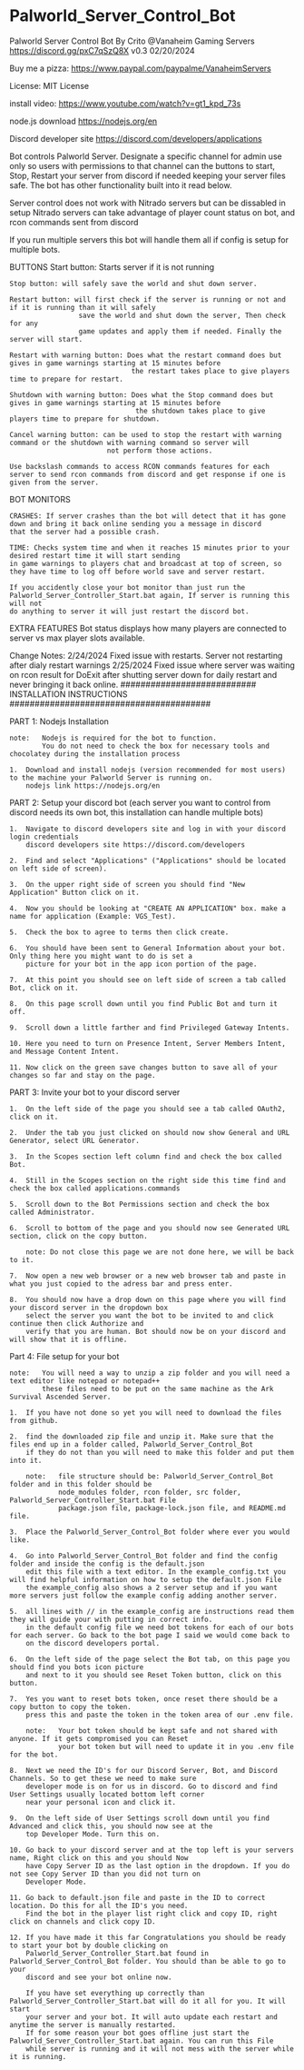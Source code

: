 # Palworld_Server_Control_Bot
Palworld Server Control Bot
By Crito @Vanaheim Gaming Servers
https://discord.gg/pxC7qSzQ8X
v0.3 02/20/2024

Buy me a pizza:
https://www.paypal.com/paypalme/VanaheimServers


License:
    MIT License

install video: 
https://www.youtube.com/watch?v=gt1_kpd_73s

node.js download
https://nodejs.org/en

Discord developer site
https://discord.com/developers/applications

Bot controls Palworld Server. Designate a specific channel for admin use only so users with
permissions to that channel can the buttons to start, Stop, Restart your server from discord
if needed keeping your server files safe. The bot has other functionality built into it read below.

Server control does not work with Nitrado servers but can be dissabled in setup
Nitrado servers can take advantage of player count status on bot, and rcon commands sent from discord

If you run multiple servers this bot will handle them all if config is setup for multiple bots.

BUTTONS
    Start button: Starts server if it is not running
               
    Stop button: will safely save the world and shut down server.

    Restart button: will first check if the server is running or not and if it is running than it will safely 
                     save the world and shut down the server, Then check for any
                     game updates and apply them if needed. Finally the server will start.

    Restart with warning button: Does what the restart command does but gives in game warnings starting at 15 minutes before
                                  the restart takes place to give players time to prepare for restart.

    Shutdown with warning button: Does what the Stop command does but gives in game warnings starting at 15 minutes before
                                   the shutdown takes place to give players time to prepare for shutdown.

    Cancel warning button: can be used to stop the restart with warning command or the shutdown with warning command so server will
                            not perform those actions.
	
	Use backslash commands to access RCON commands features for each server to send rcon commands from discord and get response if one is given from the server.

BOT MONITORS
	
	CRASHES: If server crashes than the bot will detect that it has gone down and bring it back online sending you a message in discord
	that the server had a possible crash.

    TIME: Checks system time and when it reaches 15 minutes prior to your desired restart time it will start sending
    in game warnings to players chat and broadcast at top of screen, so they have time to log off before world save and server restart.
	
	If you accidently close your bot monitor than just run the Palworld_Server_Controller_Start.bat again, If server is running this will not
    do anything to server it will just restart the discord bot.
	
EXTRA FEATURES
    Bot status displays how many players are connected to server vs max player slots available.

Change Notes:
2/24/2024 Fixed issue with restarts. Server not restarting after dialy restart warnings
2/25/2024 Fixed issue where server was waiting on rcon result for DoExit after shutting server down for daily restart and never bringing it back online.
###########################	INSTALLATION INSTRUCTIONS	########################################

PART 1:	Nodejs Installation

	note:	Nodejs is required for the bot to function.
			You do not need to check the box for necessary tools and chocolatey during the installation process
		
	1. 	Download and install nodejs (version recommended for most users) to the machine your Palworld Server is running on.
		nodejs link https://nodejs.org/en
	
PART 2: Setup your discord bot (each server you want to control from discord needs its own bot, this installation can handle multiple bots)
	
	1. 	Navigate to discord developers site and log in with your discord login credentials
		discord developers site https://discord.com/developers
		
	2.	Find and select "Applications" ("Applications" should be located on left side of screen).
	
	3.	On the upper right side of screen you should find "New Application" Button click on it.
	
	4. 	Now you should be looking at "CREATE AN APPLICATION" box. make a name for application (Example: VGS_Test).
	
	5.	Check the box to agree to terms then click create.
	
	6.	You should have been sent to General Information about your bot. Only thing here you might want to do is set a
		picture for your bot in the app icon portion of the page.
		
	7.	At this point you should see on left side of screen a tab called Bot, click on it.
	
	8.	On this page scroll down until you find Public Bot and turn it off.
	
	9.	Scroll down a little farther and find Privileged Gateway Intents.
	
	10. Here you need to turn on Presence Intent, Server Members Intent, and Message Content Intent.
	
	11. Now click on the green save changes button to save all of your changes so far and stay on the page.
	
PART 3: Invite your bot to your discord server
	
	1. 	On the left side of the page you should see a tab called OAuth2, click on it.
	
	2.	Under the tab you just clicked on should now show General and URL Generator, select URL Generator.
	
	3.	In the Scopes section left column find and check the box called Bot.
	
	4.	Still in the Scopes section on the right side this time find and check the box called applications.commands
	
	5.	Scroll down to the Bot Permissions section and check the box called Administrator.
	
	6.	Scroll to bottom of the page and you should now see Generated URL section, click on the copy button.
		
		note: Do not close this page we are not done here, we will be back to it.
		
	7. 	Now open a new web browser or a new web browser tab and paste in what you just copied to the adress bar and press enter.
	
	8.	You should now have a drop down on this page where you will find your discord server in the dropdown box
		select the server you want the bot to be invited to and click continue then click Authorize and
		verify that you are human. Bot should now be on your discord and will show that it is offline.
		
Part 4:	File setup for your bot
	
	note:	You will need a way to unzip a zip folder and you will need a text editor like notepad or notepad++
			these files need to be put on the same machine as the Ark Survival Ascended Server.
			
	1. 	If you have not done so yet you will need to download the files from github.
	
	2. 	find the downloaded zip file and unzip it. Make sure that the files end up in a folder called, Palworld_Server_Control_Bot
		if they do not than you will need to make this folder and put them into it.
		
		note:	file structure should be: Palworld_Server_Control_Bot folder and in this folder should be 
				node_modules folder, rcon folder, src folder, Palworld_Server_Controller_Start.bat File
				package.json file, package-lock.json file, and README.md file.
				
	3. 	Place the Palworld_Server_Control_Bot folder where ever you would like.
	
	4.	Go into Palworld_Server_Control_Bot folder and find the config folder and inside the config is the default.json
		edit this file with a text editor. In the example_config.txt you will find helpful information on how to setup the default.json File
		the example_config also shows a 2 server setup and if you want more servers just follow the example config adding another server.
	
	5.	all lines with // in the example_config are instructions read them they will guide your with putting in correct info.
 		in the default config file we need bot tokens for each of our bots for each server. Go back to the bot page I said we would come back to
		on the discord developers portal.

  	6. 	On the left side of the page select the Bot tab, on this page you should find you bots icon picture
		and next to it you should see Reset Token button, click on this button.
		
	7.	Yes you want to reset bots token, once reset there should be a copy button to copy the token.
		press this and paste the token in the token area of our .env file.
		
		note: 	Your bot token should be kept safe and not shared with anyone. If it gets compromised you can Reset
				your bot token but will need to update it in you .env file for the bot.
				
	8.	Next we need the ID's for our Discord Server, Bot, and Discord Channels. So to get these we need to make sure
		developer mode is on for us in discord. Go to discord and find User Settings usually located bottom left corner
		near your personal icon and click it.
		
	9.	On the left side of User Settings scroll down until you find Advanced and click this, you should now see at the 
		top Developer Mode. Turn this on.
		
	10. Go back to your discord server and at the top left is your servers name, Right click on this and you should Now
		have Copy Server ID as the last option in the dropdown. If you do not see Copy Server ID than you did not turn on
		Developer Mode.
		
	11. Go back to default.json file and paste in the ID to correct location. Do this for all the ID's you need.
		Find the bot in the player list right click and copy ID, right click on channels and click copy ID.
				
	12. If you have made it this far Congratulations you should be ready to start your bot by double clicking on
		Palworld_Server_Controller_Start.bat found in Palworld_Server_Control_Bot folder. You should than be able to go to your
		discord and see your bot online now.
		
		If you have set everything up correctly than Palworld_Server_Controller_Start.bat will do it all for you. It will start
		your server and your bot. It will auto update each restart and anytime the server is manually restarted.
		If for some reason your bot goes offline just start the Palworld_Server_Controller_Start.bat again. You can run this File
		while server is running and it will not mess with the server while it is running.
